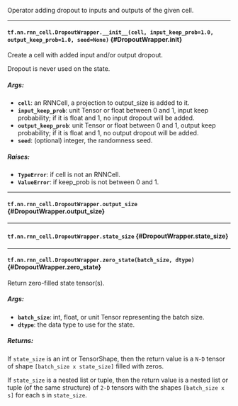 Operator adding dropout to inputs and outputs of the given cell.
- - -

#### `tf.nn.rnn_cell.DropoutWrapper.__init__(cell, input_keep_prob=1.0, output_keep_prob=1.0, seed=None)` {#DropoutWrapper.__init__}

Create a cell with added input and/or output dropout.

Dropout is never used on the state.

##### Args:


*  <b>`cell`</b>: an RNNCell, a projection to output_size is added to it.
*  <b>`input_keep_prob`</b>: unit Tensor or float between 0 and 1, input keep
    probability; if it is float and 1, no input dropout will be added.
*  <b>`output_keep_prob`</b>: unit Tensor or float between 0 and 1, output keep
    probability; if it is float and 1, no output dropout will be added.
*  <b>`seed`</b>: (optional) integer, the randomness seed.

##### Raises:


*  <b>`TypeError`</b>: if cell is not an RNNCell.
*  <b>`ValueError`</b>: if keep_prob is not between 0 and 1.


- - -

#### `tf.nn.rnn_cell.DropoutWrapper.output_size` {#DropoutWrapper.output_size}




- - -

#### `tf.nn.rnn_cell.DropoutWrapper.state_size` {#DropoutWrapper.state_size}




- - -

#### `tf.nn.rnn_cell.DropoutWrapper.zero_state(batch_size, dtype)` {#DropoutWrapper.zero_state}

Return zero-filled state tensor(s).

##### Args:


*  <b>`batch_size`</b>: int, float, or unit Tensor representing the batch size.
*  <b>`dtype`</b>: the data type to use for the state.

##### Returns:

  If `state_size` is an int or TensorShape, then the return value is a
  `N-D` tensor of shape `[batch_size x state_size]` filled with zeros.

  If `state_size` is a nested list or tuple, then the return value is
  a nested list or tuple (of the same structure) of `2-D` tensors with
the shapes `[batch_size x s]` for each s in `state_size`.


